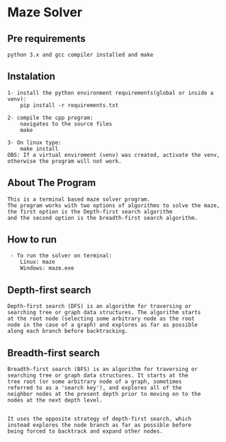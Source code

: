 # Maze Solver
## Pre requirements
	python 3.x and gcc compiler installed and make
## Instalation
	1- install the python environment requirements(global or inside a venv):
		pip install -r requirements.txt

	2- compile the cpp program:
		navigates to the source files
		make
		
	3- On linux type:
		make install
	OBS: If a virtual enviroment (venv) was created, activate the venv, otherwise the program will not work.
	

## About The Program 
	This is a terminal based maze solver program.
	The program works with two options of algorithms to solve the maze,
	the first option is the Depth-first search algorithm
	and the second option is the breadth-first search algorithm.
## How to run
	 - To run the solver on terminal:
		Linux: maze
		Windows: maze.exe
## Depth-first search
	Depth-first search (DFS) is an algorithm for traversing or
	searching tree or graph data structures. The algorithm starts 
	at the root node (selecting some arbitrary node as the root 	
	node in the case of a graph) and explores as far as possible 
	along each branch before backtracking.

## Breadth-first search
	Breadth-first search (BFS) is an algorithm for traversing or 
	searching tree or graph data structures. It starts at the 
	tree root (or some arbitrary node of a graph, sometimes 
	referred to as a 'search key'), and explores all of the 
	neighbor nodes at the present depth prior to moving on to the 
	nodes at the next depth level.


	It uses the opposite strategy of depth-first search, which 
	instead explores the node branch as far as possible before 
	being forced to backtrack and expand other nodes.
